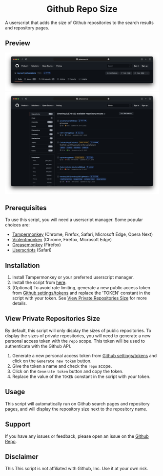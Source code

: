 <p align="center">
  <h1 align="center">Github Repo Size</h1>
</p>

A userscript that adds the size of Github repositories to the search results and repository pages.

## Preview

![Preview1](images/preview1.png)
![Preview2](images/preview2.png)

## Prerequisites

To use this script, you will need a userscript manager. Some popular choices are:

- [Tampermonkey](https://tampermonkey.net/) (Chrome, Firefox, Safari, Microsoft Edge, Opera Next)
- [Violentmonkey](https://violentmonkey.github.io/) (Chrome, Firefox, Microsoft Edge)
- [Greasemonkey](https://www.greasespot.net/) (Firefox)
- [Userscripts](https://apps.apple.com/us/app/userscripts/id1463298887) (Safari)

## Installation

1. Install Tampermonkey or your preferred userscript manager.
2. Install the script from [here](dl.link).
3. (Optional) To avoid rate limiting, generate a new public access token from [Github settings/tokens](https://github.com/settings/tokens) and replace the 'TOKEN' constant in the script with your token. See [View Private Repositories Size](#view-private-repositories-size) for more details.

## View Private Repositories Size

By default, this script will only display the sizes of public repositories.
To display the sizes of private repositories, you will need to generate a new personal access token with the `repo` scope.
This token will be used to authenticate with the Github API.

1. Generate a new personal access token from [Github settings/tokens](https://github.com/settings/tokens) and click on the `Generate new token` button.
2. Give the token a name and check the `repo` scope.
3. Click on the `Generate token` button and copy the token.
4. Replace the value of the `TOKEN` constant in the script with your token.

## Usage

This script will automatically run on Github search pages and repository pages, and will display the repository size next to the repository name.

## Support

If you have any issues or feedback, please open an issue on the [Github Repo](https://github.com/mshll/repo-size).

## Disclaimer

This This script is not affiliated with Github, Inc. Use it at your own risk.
